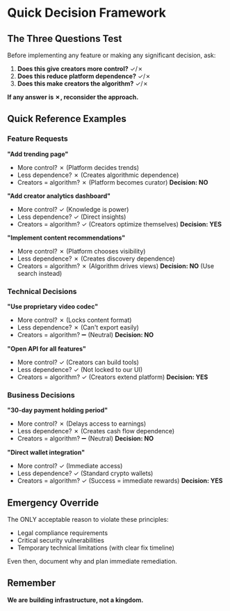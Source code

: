 # Quick Decision Framework

## The Three Questions Test

Before implementing any feature or making any significant decision, ask:

1. **Does this give creators more control?** ✓/✗
2. **Does this reduce platform dependence?** ✓/✗
3. **Does this make creators the algorithm?** ✓/✗

**If any answer is ✗, reconsider the approach.**

## Quick Reference Examples

### Feature Requests

**"Add trending page"**
- More control? ✗ (Platform decides trends)
- Less dependence? ✗ (Creates algorithmic dependence)
- Creators = algorithm? ✗ (Platform becomes curator)
**Decision: NO**

**"Add creator analytics dashboard"**
- More control? ✓ (Knowledge is power)
- Less dependence? ✓ (Direct insights)
- Creators = algorithm? ✓ (Creators optimize themselves)
**Decision: YES**

**"Implement content recommendations"**
- More control? ✗ (Platform chooses visibility)
- Less dependence? ✗ (Creates discovery dependence)
- Creators = algorithm? ✗ (Algorithm drives views)
**Decision: NO** (Use search instead)

### Technical Decisions

**"Use proprietary video codec"**
- More control? ✗ (Locks content format)
- Less dependence? ✗ (Can't export easily)
- Creators = algorithm? ➖ (Neutral)
**Decision: NO**

**"Open API for all features"**
- More control? ✓ (Creators can build tools)
- Less dependence? ✓ (Not locked to our UI)
- Creators = algorithm? ✓ (Creators extend platform)
**Decision: YES**

### Business Decisions

**"30-day payment holding period"**
- More control? ✗ (Delays access to earnings)
- Less dependence? ✗ (Creates cash flow dependence)
- Creators = algorithm? ➖ (Neutral)
**Decision: NO**

**"Direct wallet integration"**
- More control? ✓ (Immediate access)
- Less dependence? ✓ (Standard crypto wallets)
- Creators = algorithm? ✓ (Success = immediate rewards)
**Decision: YES**

## Emergency Override

The ONLY acceptable reason to violate these principles:
- Legal compliance requirements
- Critical security vulnerabilities
- Temporary technical limitations (with clear fix timeline)

Even then, document why and plan immediate remediation.

## Remember

**We are building infrastructure, not a kingdom.**